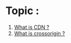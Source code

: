 # Topic :

  <ol>
    <li>
      <a href="#what-is-cdn">What is CDN ?</a>
    </li> 
    <li>
      <a href="#">What is crossorigin ?</a>
    </li>


  </ol>
